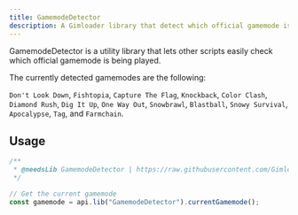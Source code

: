 ```yaml
---
title: GamemodeDetector
description: A Gimloader library that detect which official gamemode is currently being played
---
```


GamemodeDetector is a utility library that lets other scripts easily check which official gamemode is being played.

The currently detected gamemodes are the following:

`Don't Look Down`, `Fishtopia`, `Capture The Flag`, `Knockback`, `Color Clash`, `Diamond Rush`, `Dig It Up`, `One Way Out`, `Snowbrawl`, `Blastball`, `Snowy Survival`, `Apocalypse`, `Tag`, and `Farmchain`.

## Usage

```js
/**
 * @needsLib GamemodeDetector | https://raw.githubusercontent.com/Gimloader/client-plugins/main/libraries/GamemodeDetector.js
 */

// Get the current gamemode
const gamemode = api.lib("GamemodeDetector").currentGamemode();
```